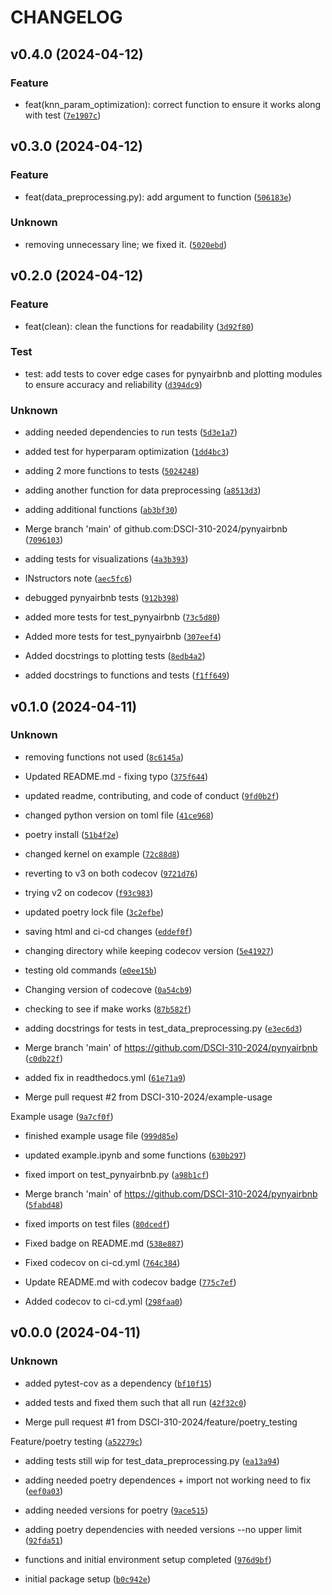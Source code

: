 # CHANGELOG



## v0.4.0 (2024-04-12)

### Feature

* feat(knn_param_optimization): correct function to ensure it works along with test ([`7e1907c`](https://github.com/DSCI-310-2024/pynyairbnb/commit/7e1907c5c6b88549e0702330286d538ae0eb8766))


## v0.3.0 (2024-04-12)

### Feature

* feat(data_preprocessing.py): add  argument to  function ([`506183e`](https://github.com/DSCI-310-2024/pynyairbnb/commit/506183e7364e17afc75d152eeca2c20df1915555))

### Unknown

* removing unnecessary line; we fixed it. ([`5020ebd`](https://github.com/DSCI-310-2024/pynyairbnb/commit/5020ebd0444e61e0b297fafda76a89ab3578bc76))


## v0.2.0 (2024-04-12)

### Feature

* feat(clean): clean the functions for readability ([`3d92f80`](https://github.com/DSCI-310-2024/pynyairbnb/commit/3d92f8098bbf991a361b283fa55744b13127ade8))

### Test

* test: add tests to cover edge cases for pynyairbnb and plotting modules to ensure accuracy and reliability ([`d394dc9`](https://github.com/DSCI-310-2024/pynyairbnb/commit/d394dc9524a81951e4e373fc268563b4fa5f9e3f))

### Unknown

* adding needed dependencies to run tests ([`5d3e1a7`](https://github.com/DSCI-310-2024/pynyairbnb/commit/5d3e1a75ce8a0afa6e128b1b43859ccd24eb1720))

* added test for hyperparam optimization ([`1dd4bc3`](https://github.com/DSCI-310-2024/pynyairbnb/commit/1dd4bc32b10084b1c1b07aa644216e61b5e68f59))

* adding 2 more functions to tests ([`5024248`](https://github.com/DSCI-310-2024/pynyairbnb/commit/50242481fbfc252dba601867fb226afb97840bc9))

* adding another function for data preprocessing ([`a8513d3`](https://github.com/DSCI-310-2024/pynyairbnb/commit/a8513d33cf45e37d52c1fa003cf852290c479460))

* adding additional functions ([`ab3bf30`](https://github.com/DSCI-310-2024/pynyairbnb/commit/ab3bf30153395367e29dd558c45601042b29e568))

* Merge branch &#39;main&#39; of github.com:DSCI-310-2024/pynyairbnb ([`7096103`](https://github.com/DSCI-310-2024/pynyairbnb/commit/70961032fec32e0bc85487535d92dcabc5c2e653))

* adding tests for visualizations ([`4a3b393`](https://github.com/DSCI-310-2024/pynyairbnb/commit/4a3b3937d3f572e75a82c70e4485b179f67d0c7f))

* INstructors note ([`aec5fc6`](https://github.com/DSCI-310-2024/pynyairbnb/commit/aec5fc6ce95e4d003ae885beca9ba4de2ae11080))

* debugged pynyairbnb tests ([`912b398`](https://github.com/DSCI-310-2024/pynyairbnb/commit/912b3982ced5af232a508ad6387f1e3aa0789d41))

* added more tests for test_pynyairbnb ([`73c5d80`](https://github.com/DSCI-310-2024/pynyairbnb/commit/73c5d80e6a1cf837b71bc62e9e9224216e876961))

* Added more tests for test_pynyairbnb ([`307eef4`](https://github.com/DSCI-310-2024/pynyairbnb/commit/307eef477ad73ad790a4b6d77e0148a8149a292c))

* Added docstrings to plotting tests ([`8edb4a2`](https://github.com/DSCI-310-2024/pynyairbnb/commit/8edb4a2d18198b4016f7e446dba82b475378f002))

* added docstrings to functions and tests ([`f1ff649`](https://github.com/DSCI-310-2024/pynyairbnb/commit/f1ff6493c5ba17ccdec229360b43dbdff38105d5))


## v0.1.0 (2024-04-11)

### Unknown

* removing functions not used ([`8c6145a`](https://github.com/DSCI-310-2024/pynyairbnb/commit/8c6145a889d4e612ae32c1708341b79bab6d019e))

* Updated README.md - fixing typo ([`375f644`](https://github.com/DSCI-310-2024/pynyairbnb/commit/375f6447c91cb8b0219afa821247c8e48b18dab0))

* updated readme, contributing, and code of conduct ([`9fd0b2f`](https://github.com/DSCI-310-2024/pynyairbnb/commit/9fd0b2fea35e979689a8ec78d7e5f42db5f96479))

* changed python version on toml file ([`41ce968`](https://github.com/DSCI-310-2024/pynyairbnb/commit/41ce9687b137bc41689b4ed92a4765f0c9f6df84))

* poetry install ([`51b4f2e`](https://github.com/DSCI-310-2024/pynyairbnb/commit/51b4f2ef484594ad0d19d4d166a24c5c170ffd5f))

* changed kernel on example ([`72c88d8`](https://github.com/DSCI-310-2024/pynyairbnb/commit/72c88d8a4a3570d5eaaa17f544341b8732b67878))

* reverting to v3 on both codecov ([`9721d76`](https://github.com/DSCI-310-2024/pynyairbnb/commit/9721d76ca5288b9c83bde12590815b015bcb75a7))

* trying v2 on codecov ([`f93c983`](https://github.com/DSCI-310-2024/pynyairbnb/commit/f93c983d6c97f7e1d527b7046a3c58861c9d619e))

* updated poetry lock file ([`3c2efbe`](https://github.com/DSCI-310-2024/pynyairbnb/commit/3c2efbe5f997e36249546dcde9ff56726e9f0447))

* saving html and ci-cd changes ([`eddef0f`](https://github.com/DSCI-310-2024/pynyairbnb/commit/eddef0faa73713890b51808be9b2d7523cd02a3c))

* changing directory while keeping codecov version ([`5e41927`](https://github.com/DSCI-310-2024/pynyairbnb/commit/5e41927f37ee656c876a003d969cc7cc7a456e98))

* testing old commands ([`e0ee15b`](https://github.com/DSCI-310-2024/pynyairbnb/commit/e0ee15b276ccb92a09c770926ae6f44250ce19eb))

* Changing version of codecove ([`0a54cb9`](https://github.com/DSCI-310-2024/pynyairbnb/commit/0a54cb98a423b14dd078375fc8ad04d28f751d4b))

* checking to see if make works ([`87b582f`](https://github.com/DSCI-310-2024/pynyairbnb/commit/87b582f2a4997dca7dbc3ec96efcb4f8fc6f554f))

* adding docstrings for tests in test_data_preprocessing.py ([`e3ec6d3`](https://github.com/DSCI-310-2024/pynyairbnb/commit/e3ec6d30eafa5de6403737e2073644431757603d))

* Merge branch &#39;main&#39; of https://github.com/DSCI-310-2024/pynyairbnb ([`c0db22f`](https://github.com/DSCI-310-2024/pynyairbnb/commit/c0db22fc7486918e183ecb0d384a650ff960e4ec))

* added fix in readthedocs.yml ([`61e71a9`](https://github.com/DSCI-310-2024/pynyairbnb/commit/61e71a9e861208465cff95782eee022b8f714a58))

* Merge pull request #2 from DSCI-310-2024/example-usage

Example usage ([`9a7cf0f`](https://github.com/DSCI-310-2024/pynyairbnb/commit/9a7cf0f357c390b39605a497d479c2678a0850b5))

* finished example usage file ([`999d85e`](https://github.com/DSCI-310-2024/pynyairbnb/commit/999d85ead9ec1cd61687b18af66c614cab279670))

* updated example.ipynb and some functions ([`630b297`](https://github.com/DSCI-310-2024/pynyairbnb/commit/630b2974e756b817ff3f3de9cacfff6a58c47b7d))

* fixed import on test_pynyairbnb.py ([`a98b1cf`](https://github.com/DSCI-310-2024/pynyairbnb/commit/a98b1cfeafa6d89fa1852bd7e9453b518fee85dc))

* Merge branch &#39;main&#39; of https://github.com/DSCI-310-2024/pynyairbnb ([`5fabd48`](https://github.com/DSCI-310-2024/pynyairbnb/commit/5fabd4899784385889788542b89f1e2e5be45ac5))

* fixed imports on test files ([`80dcedf`](https://github.com/DSCI-310-2024/pynyairbnb/commit/80dcedf81108387fa4a07cebdb48c1b39c29cef5))

* Fixed badge on README.md ([`538e887`](https://github.com/DSCI-310-2024/pynyairbnb/commit/538e887cd40d6c0698772e3cde2ff6da2ffcace2))

* Fixed codecov on ci-cd.yml ([`764c384`](https://github.com/DSCI-310-2024/pynyairbnb/commit/764c384dabef91b2cb4e58ddf4099911f0e8da43))

* Update README.md with codecov badge ([`775c7ef`](https://github.com/DSCI-310-2024/pynyairbnb/commit/775c7efc1afd8f8903180d53b76fba6c79a5f629))

* Added codecov to ci-cd.yml ([`298faa0`](https://github.com/DSCI-310-2024/pynyairbnb/commit/298faa080159b7e10c53eb735c49c1507479f64b))


## v0.0.0 (2024-04-11)

### Unknown

* added pytest-cov as a dependency ([`bf10f15`](https://github.com/DSCI-310-2024/pynyairbnb/commit/bf10f159ec39170276d274603624aafd57e4d4ae))

* added tests and fixed them such that all run ([`42f32c0`](https://github.com/DSCI-310-2024/pynyairbnb/commit/42f32c04970329cae241277c4a364db513f9c919))

* Merge pull request #1 from DSCI-310-2024/feature/poetry_testing

Feature/poetry testing ([`a52279c`](https://github.com/DSCI-310-2024/pynyairbnb/commit/a52279ce0750feac0d63ceb5f0e12ab85c990062))

* adding tests still wip for test_data_preprocessing.py ([`ea13a94`](https://github.com/DSCI-310-2024/pynyairbnb/commit/ea13a9404760ed4eed0409c76ef4ce77fc1443ef))

* adding needed poetry dependences + import not working need to fix ([`eef0a03`](https://github.com/DSCI-310-2024/pynyairbnb/commit/eef0a0398d671ec683318b3a379aff5ed51db5e9))

* adding needed versions for poetry ([`9ace515`](https://github.com/DSCI-310-2024/pynyairbnb/commit/9ace515b2034ac0485c85e2f0c9656eec6cb562e))

* adding poetry dependencies with needed versions --no upper limit ([`92fda51`](https://github.com/DSCI-310-2024/pynyairbnb/commit/92fda5130071fa33fcb6dec6a0615850e7a7c1be))

* functions and initial environment setup completed ([`976d9bf`](https://github.com/DSCI-310-2024/pynyairbnb/commit/976d9bf9b6545042ec08b89add9f27a38c8650b6))

* initial package setup ([`b0c942e`](https://github.com/DSCI-310-2024/pynyairbnb/commit/b0c942e12971ceae80bf074479ea7a8b166bcdde))
